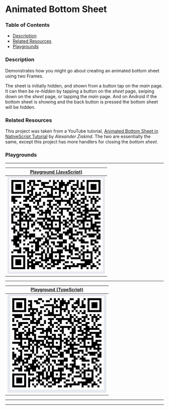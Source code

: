 # Animated Bottom Sheet

### Table of Contents
  * [Description](#description)
  * [Related Resources](#related-resources)
  * [Playgrounds](#playgrounds)

### Description
Demonstrates how you might go about creating an animated bottom sheet using two Frames.

The sheet is initially hidden, and shown from a button tap on the _main_ page. It can then be _re-hidden_ by tapping a button on the _sheet_ page, swiping down on the _sheet_ page, or tapping the _main_ page. And on Android if the bottom sheet is showing and the back button is pressed the bottom sheet will be hidden.

### Related Resources
This project was taken from a YouTube tutorial, [Animated Bottom Sheet in NativeScript Tutorial](https://www.youtube.com/watch?v=SeTol800wFQ&t=917s) by _Alexander Ziskind_. The two are essentially the same, except this project has more handlers for closing the _bottom sheet_.

### Playgrounds
---

| [Playground (JavaScript)](https://play.nativescript.org/?template=play-js&id=AxkpXa&v=3) |
| --- |
| ![QR Code JavaScript](AnimatedBottomSheet_JS.png?raw=true) |

---

| [Playground (TypeScript)](https://play.nativescript.org/?template=play-tsc&id=9tAzM4) |
| --- |
| ![QR Code TypeScript](AnimatedBottomSheet_TS.png?raw=true) |

---

<!--
| [Playground (Vue)](https://vue-playground-url-here) |
| --- |
| ![QR Code Vue](relative-path-to-vue-playground-qr-code.png) |
-->

---

<!--
| [Playground (Angular)](https://angular-playground-url-here) |
| --- |
| ![QR Code Angular](relative-path-to-angular-playground-qr-code.png) |
-->
